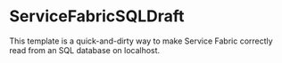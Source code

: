 # ServiceFabricSQLDraft
This template is a quick-and-dirty way to make Service Fabric correctly read from an SQL database on localhost.
